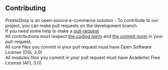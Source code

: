 Contributing
------------

PrestaShop is an open-source e-commerce solution - To contribute to our project, you can make pull requests on the development branch.  
If you need some help to make a [pull-request][1]  
All contributions must respect [the coding norm][2] and [the commit norm][3] in your pull-request.  
All core files you commit in your pull request must have Open Software License (OSL 3.0)  
All modules files you commit in your pull request must have Academic Free License (AFL 3.0)  

[1]: https://help.github.com/articles/using-pull-requests
[2]: http://docs.prestashop.com/display/PS15/How+to+write+a+commit+message
[3]: http://docs.prestashop.com/display/PS15/Commit+norme